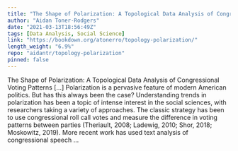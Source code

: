 ```yaml
---
title: "The Shape of Polarization: A Topological Data Analysis of Congressional Voting Patterns"
author: "Aidan Toner-Rodgers"
date: "2021-03-13T18:56:49Z"
tags: [Data Analysis, Social Science]
link: "https://bookdown.org/atonerro/topology-polarization/"
length_weight: "6.9%"
repo: "aidantr/topology-polarization"
pinned: false
---
```


The Shape of Polarization: A Topological Data Analysis of Congressional Voting Patterns [...] Polarization is a pervasive feature of modern American politics. But has this always been the case? Understanding trends in polarization has been a topic of intense interest in the social sciences, with researchers taking a variety of approaches. The classic strategy has been to use congressional roll call votes and measure the difference in voting patterns between parties (Theriault, 2008; Ladewig, 2010; Shor, 2018; Moskowitz, 2019). More recent work has used text analysis of congressional speech ...
